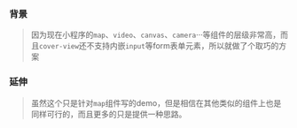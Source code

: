 ### 背景

> 因为现在小程序的`map`、`video`、`canvas`、`camera`···等组件的层级非常高，而且`cover-view`还不支持内嵌`input`等form表单元素，所以就做了个取巧的方案

### 延伸

> 虽然这个只是针对`map`组件写的demo，但是相信在其他类似的组件上也是同样可行的，而且更多的只是提供一种思路。
